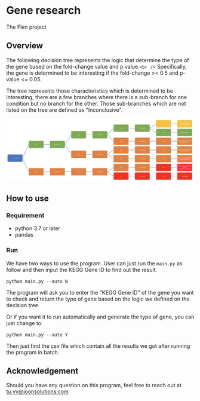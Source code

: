# Gene research

The Flen project

## Overview

The following decision tree represents the logic that determine the type of the gene based on the fold-change value and p value.`<br />`
Specifically, the gene is determined to be interesting if the fold-change >= 0.5 and p-value <= 0.05.

The tree represents those characteristics which is determined to be interesting, there are a few branches where there is a sub-branch for one condition but no branch for the other. Those sub-branches which are not listed on the tree are defined as "Inconclusive".

![Tree](tree.png)

## How to use

### Requirement

- python 3.7 or later
- pandas

### Run

We have two ways to use the program. User can just run the ``main.py`` as follow and then input the KEGG Gene ID to find out the result.

```
python main.py --auto N
```

The program will ask you to enter the "KEGG Gene ID" of the gene you want to check and return the type of gene based on the logic we defined on the decision tree.

Or if you want it to run automatically and generate the type of gene, you can just change to:

```
python main.py --auto Y
```

Then just find the csv file which contain all the results we got after running the program in batch.

## Acknowledgement

Should you have any question on this program, feel free to reach out at <tu.vv@joonsolutions.com>
